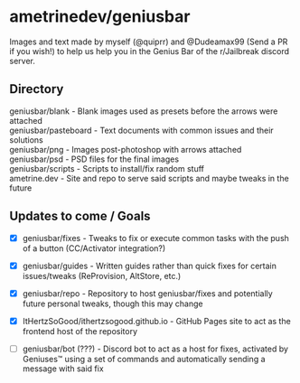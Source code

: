 # ametrinedev/geniusbar
Images and text made by myself (@quiprr) and @Dudeamax99 (Send a PR if you wish!) to help us help you in the Genius Bar of the r/Jailbreak discord server.

## Directory
geniusbar/blank - Blank images used as presets before the arrows were attached  
geniusbar/pasteboard - Text documents with common issues and their solutions  
geniusbar/png - Images post-photoshop with arrows attached  
geniusbar/psd - PSD files for the final images  
geniusbar/scripts - Scripts to install/fix random stuff  
ametrine.dev - Site and repo to serve said scripts and maybe tweaks in the future  

## Updates to come / Goals
- [x] geniusbar/fixes - Tweaks to fix or execute common tasks with the push of a button (CC/Activator integration?)  
- [x] geniusbar/guides - Written guides rather than quick fixes for certain issues/tweaks (ReProvision, AltStore, etc.)  
- [x] geniusbar/repo - Repository to host geniusbar/fixes and potentially future personal tweaks, though this may change  
- [x] ItHertzSoGood/ithertzsogood.github.io - GitHub Pages site to act as the frontend host of the repository
- [ ] geniusbar/bot (???) - Discord bot to act as a host for fixes, activated by Geniuses™ using a set of commands and automatically sending a message with said fix  

